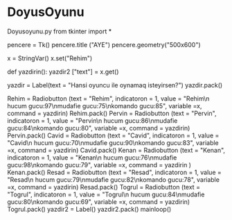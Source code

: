 # DoyusOyunu
Doyusoyunu.py
from tkinter import *

pencere = Tk()
pencere.title ("AYE")
pencere.geometry("500x600")



x = StringVar()
x.set("Rehim")

def yazdirin():
    yazdir2 ["text"] = x.get()

yazdir = Label(text = "Hansi oyuncu ile oynamaq isteyirsen?")
yazdir.pack()

Rehim = Radiobutton (text = "Rehim", indicatoron = 1, value = "Rehim\n hucum gucu:97\nmudafie gucu:75\nkomando gucu:85", variable =x, command = yazdirin)
Rehim.pack()
Pervin = Radiobutton (text = "Pervin", indicatoron = 1, value = "Pervin\n hucum gucu:86\nmudafie gucu:84\nkomando gucu:80", variable =x, command = yazdirin)
Pervin.pack()
Cavid = Radiobutton (text = "Cavid", indicatoron = 1, value = "Cavid\n hucum gucu:70\nmudafie gucu:90\nkomando gucu:83", variable =x, command = yazdirin)
Cavid.pack()
Kenan = Radiobutton (text = "Kenan", indicatoron = 1, value = "Kenan\n hucum gucu:76\nmudafie gucu:98\nkomando gucu:79", variable =x, command = yazdirin )
Kenan.pack()
Resad = Radiobutton (text = "Resad", indicatoron = 1, value = "Resad\n hucum gucu:79\nmudafie gucu:82\nkomando gucu:78", variable =x, command = yazdirin)
Resad.pack()
Togrul = Radiobutton (text = "Togrul", indicatoron = 1, value = "Togrul\n hucum gucu:84\nmudafie gucu:80\nkomando gucu:69", variable =x, command = yazdirin)
Togrul.pack()
yazdir2 = Label()
yazdir2.pack()
mainloop()
